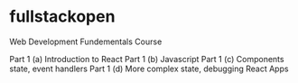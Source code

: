 # fullstackopen

Web Development Fundementals Course

Part 1 (a) Introduction to React
Part 1 (b) Javascript
Part 1 (c) Components state, event handlers
Part 1 (d) More complex state, debugging React Apps

